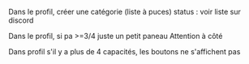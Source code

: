 Dans le profil, créer une catégorie (liste à puces) status :
voir liste sur discord

Dans le profil, si pa >=3/4 juste un petit paneau Attention à côté

Dans profil s'il y a plus de 4 capacités, les boutons ne s'affichent pas 